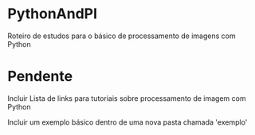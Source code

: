 # PythonAndPI
Roteiro de estudos para o básico de processamento de imagens com Python

# Pendente
Incluir Lista de links para tutoriais sobre processamento de imagem com Python

Incluir um exemplo básico dentro de uma nova pasta chamada 'exemplo'
